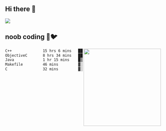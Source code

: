 ## Hi there 👋

<!--
**IZSSERAFIM/IZSSERAFIM** is a ✨ _special_ ✨ repository because its `README.md` (this file) appears on your GitHub profile.

Here are some ideas to get you started:

- 🔭 I’m currently working on ...
- 🌱 I’m currently learning ...
- 👯 I’m looking to collaborate on ...
- 🤔 I’m looking for help with ...
- 💬 Ask me about ...
- 📫 How to reach me: ...
- 😄 Pronouns: ...
- ⚡ Fun fact: ...
-->

![](https://pixel-profile.vercel.app/api/github-stats?username=IZSSERAFIM&screen_effect=true&theme=rainbow)

<!--
[![IZSSERAFIM's GitHub stats](https://github-readme-stats-omega-one-96.vercel.app/api?username=IZSSERAFIM&show_icons=true&theme=radical)](https://github.com/anuraghazra/github-readme-stats)
[![Top Langs](https://github-readme-stats-omega-one-96.vercel.app/api/top-langs/?username=IZSSERAFIM&layout=compact)](https://github.com/anuraghazra/github-readme-stats)
-->
## noob coding 🥬🐦

<img src="https://github-readme-stats-omega-one-96.vercel.app/api/top-langs/?username=IZSSERAFIM&layout=compact&langs_count=6" width="250" align="right"/>

<!--START_SECTION:waka-->

```txt
C++              15 hrs 6 mins   ██████████████▒░░░░░░░░░░   57.07 %
ObjectiveC       8 hrs 34 mins   ████████░░░░░░░░░░░░░░░░░   32.36 %
Java             1 hr 15 mins    █▒░░░░░░░░░░░░░░░░░░░░░░░   04.73 %
Makefile         46 mins         ▓░░░░░░░░░░░░░░░░░░░░░░░░   02.90 %
C                32 mins         ▓░░░░░░░░░░░░░░░░░░░░░░░░   02.02 %
```

<!--END_SECTION:waka-->
